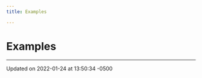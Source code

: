 ```yaml
---
title: Examples

---
```


# Examples







-------------------------------

Updated on 2022-01-24 at 13:50:34 -0500
